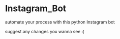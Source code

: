 # Instagram_Bot

automate your process with this python Instagram bot

suggest any changes you wanna see :)
